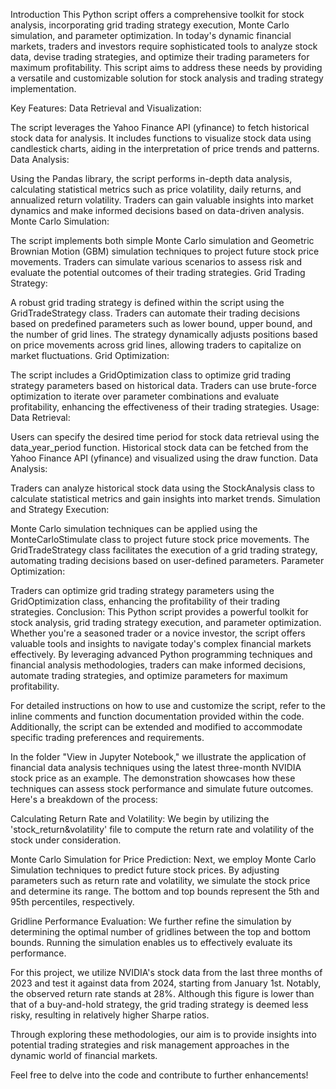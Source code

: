 
Introduction
This Python script offers a comprehensive toolkit for stock analysis, incorporating grid trading strategy execution, Monte Carlo simulation, and parameter optimization. In today's dynamic financial markets, traders and investors require sophisticated tools to analyze stock data, devise trading strategies, and optimize their trading parameters for maximum profitability. This script aims to address these needs by providing a versatile and customizable solution for stock analysis and trading strategy implementation.

Key Features:
Data Retrieval and Visualization:

The script leverages the Yahoo Finance API (yfinance) to fetch historical stock data for analysis.
It includes functions to visualize stock data using candlestick charts, aiding in the interpretation of price trends and patterns.
Data Analysis:

Using the Pandas library, the script performs in-depth data analysis, calculating statistical metrics such as price volatility, daily returns, and annualized return volatility.
Traders can gain valuable insights into market dynamics and make informed decisions based on data-driven analysis.
Monte Carlo Simulation:

The script implements both simple Monte Carlo simulation and Geometric Brownian Motion (GBM) simulation techniques to project future stock price movements.
Traders can simulate various scenarios to assess risk and evaluate the potential outcomes of their trading strategies.
Grid Trading Strategy:

A robust grid trading strategy is defined within the script using the GridTradeStrategy class.
Traders can automate their trading decisions based on predefined parameters such as lower bound, upper bound, and the number of grid lines.
The strategy dynamically adjusts positions based on price movements across grid lines, allowing traders to capitalize on market fluctuations.
Grid Optimization:

The script includes a GridOptimization class to optimize grid trading strategy parameters based on historical data.
Traders can use brute-force optimization to iterate over parameter combinations and evaluate profitability, enhancing the effectiveness of their trading strategies.
Usage:
Data Retrieval:

Users can specify the desired time period for stock data retrieval using the data_year_period function.
Historical stock data can be fetched from the Yahoo Finance API (yfinance) and visualized using the draw function.
Data Analysis:

Traders can analyze historical stock data using the StockAnalysis class to calculate statistical metrics and gain insights into market trends.
Simulation and Strategy Execution:

Monte Carlo simulation techniques can be applied using the MonteCarloStimulate class to project future stock price movements.
The GridTradeStrategy class facilitates the execution of a grid trading strategy, automating trading decisions based on user-defined parameters.
Parameter Optimization:

Traders can optimize grid trading strategy parameters using the GridOptimization class, enhancing the profitability of their trading strategies.
Conclusion:
This Python script provides a powerful toolkit for stock analysis, grid trading strategy execution, and parameter optimization. Whether you're a seasoned trader or a novice investor, the script offers valuable tools and insights to navigate today's complex financial markets effectively. By leveraging advanced Python programming techniques and financial analysis methodologies, traders can make informed decisions, automate trading strategies, and optimize parameters for maximum profitability.

For detailed instructions on how to use and customize the script, refer to the inline comments and function documentation provided within the code. Additionally, the script can be extended and modified to accommodate specific trading preferences and requirements.
 
 
 
In the folder "View in Jupyter Notebook," we illustrate the application of financial data analysis techniques using the latest three-month NVIDIA stock price as an example. The demonstration showcases how these techniques can assess stock performance and simulate future outcomes. Here's a breakdown of the process:

Calculating Return Rate and Volatility:
We begin by utilizing the 'stock_return&volatility' file to compute the return rate and volatility of the stock under consideration.

Monte Carlo Simulation for Price Prediction:
Next, we employ Monte Carlo Simulation techniques to predict future stock prices. By adjusting parameters such as return rate and volatility, we simulate the stock price and determine its range. The bottom and top bounds represent the 5th and 95th percentiles, respectively.

Gridline Performance Evaluation:
We further refine the simulation by determining the optimal number of gridlines between the top and bottom bounds. Running the simulation enables us to effectively evaluate its performance.

For this project, we utilize NVIDIA's stock data from the last three months of 2023 and test it against data from 2024, starting from January 1st. Notably, the observed return rate stands at 28%. Although this figure is lower than that of a buy-and-hold strategy, the grid trading strategy is deemed less risky, resulting in relatively higher Sharpe ratios.

Through exploring these methodologies, our aim is to provide insights into potential trading strategies and risk management approaches in the dynamic world of financial markets.

Feel free to delve into the code and contribute to further enhancements!
